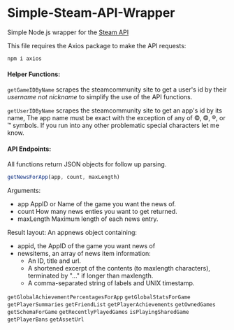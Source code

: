 # Simple-Steam-API-Wrapper
Simple Node.js wrapper for the [Steam API](https://developer.valvesoftware.com/wiki/Steam_Web_API#GetNewsForApp_.28v0001.29)

This file requires the Axios package to make the API requests:
```
npm i axios
```

#### Helper Functions:
`getGameIDByName` scrapes the steamcommunity site to get a user's id by their _username_ *not* _nickname_ to simplify the use of the API functions.

`getUserIDByName` scrapes the steamcommunity site to get an app's id by its name, The app name must be exact with the exception of any of ©, ©, ®, or ™ symbols. If you run into any other problematic special characters let me know.

#### API Endpoints:
All functions return JSON objects for follow up parsing.

```js
getNewsForApp(app, count, maxLength)
```

Arguments:
 - app
AppID or Name of the game you want the news of.
 - count
How many news enties you want to get returned.
 - maxLength
Maximum length of each news entry.

Result layout:
An appnews object containing:
 - appid, the AppID of the game you want news of
 - newsitems, an array of news item information:
    - An ID, title and url.
    - A shortened excerpt of the contents (to maxlength characters), terminated by "..." if longer than maxlength.
    - A comma-separated string of labels and UNIX timestamp.


`getGlobalAchievementPercentagesForApp`
`getGlobalStatsForGame`
`getPlayerSummaries`
`getFriendList`
`getPlayerAchievements`
`getOwnedGames`
`getSchemaForGame`
`getRecentlyPlayedGames`
`isPlayingSharedGame`
`getPlayerBans`
`getAssetUrl`
